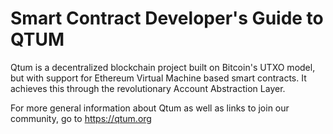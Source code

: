 # Smart Contract Developer's Guide to QTUM

Qtum is a decentralized blockchain project built on Bitcoin's UTXO model, but with support for Ethereum Virtual Machine based smart contracts. It achieves this through the revolutionary Account Abstraction Layer.

For more general information about Qtum as well as links to join our community, go to https://qtum.org

